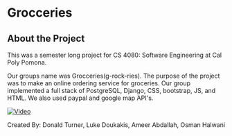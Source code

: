 # Grocceries
## About the Project
This was a semester long project for CS 4080: Software Engineering at Cal Poly Pomona.

Our groups name was Grocceries(g-rock-ries). The purpose of the project was to make
an online ordering service for groceries. Our group implemented a full stack of PostgreSQL,
Django, CSS, bootstrap, JS, and HTML. We also used paypal and google map API's.

[![Video](https://img.youtube.com/vi/qpSY3Vh3c9w/0.jpg)](https://www.youtube.com/watch?v=qpSY3Vh3c9w)

Created By: Donald Turner, Luke Doukakis, Ameer Abdallah, Osman Halwani